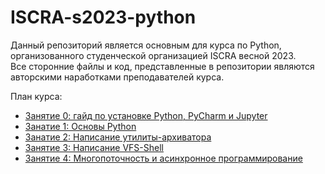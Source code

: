 # ISCRA-s2023-python

Данный репозиторий является основным для курса по Python, организованного студенческой организацией ISCRA весной 2023.  
Все сторонние файлы и код, представленные в репозитории являются авторскими наработками преподавателей курса.

План курса:  
* [Занятие 0: гайд по установке Python, PyCharm и Jupyter](https://github.com/N0ktis/ISCRA-s2023-python/blob/main/lesson_0/lesson_0.md)  
* [Занатие 1: Основы Python](https://github.com/N0ktis/ISCRA-s2023-python/blob/main/lesson_1/lesson_1.md)
* [Занатие 2: Написание утилиты-архиватора](https://github.com/N0ktis/ISCRA-s2023-python/blob/main/lesson_2/lesson_2.md)
* [Занятие 3: Написание VFS-Shell](https://github.com/N0ktis/ISCRA-s2023-python/blob/main/lesson_3/lesson_3.md)
* [Занятие 4: Многопоточность и асинхронное программирование](https://github.com/N0ktis/ISCRA-s2023-python/blob/main/lesson_4/lesson_4.md)
